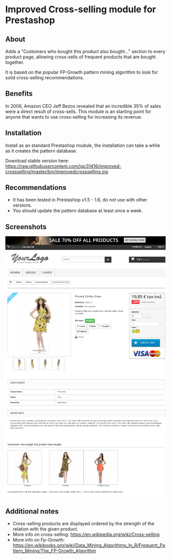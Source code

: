 # Improved Cross-selling module for Prestashop

## About

Adds a "Customers who bought this product also bought..." section to every product page, allowing cross-sells of
frequent products that are bought together.

It is based on the popular FP-Growth pattern mining algorithm to look for solid cross-selling recommendations.

## Benefits
In 2006, Amazon CEO Jeff Bezos revealed that an incredible 35% of sales were a direct result of cross-sells.
This module is an starting point for anyone that wants to use cross-selling for increasing its revenue.

## Installation
Install as an standard Prestashop module, the installation can take a while as it creates the pattern database.

Download stable version here: https://raw.githubusercontent.com/jgc31416/improved-crossselling/master/bin/improvedcrossselling.zip


## Recommendations
* It has been tested in Prestashop v1.5 - 1.6, do not use with other versions.
* You should update the pattern database at least once a week.

## Screenshots
![ProductPage](./docs/ProductPage.png)

## Additional notes
* Cross-selling products are displayed ordered by the strength of the relation with the given product.
* More info on cross-selling: https://en.wikipedia.org/wiki/Cross-selling
* More info on Fp-Growth: 
https://en.wikibooks.org/wiki/Data_Mining_Algorithms_In_R/Frequent_Pattern_Mining/The_FP-Growth_Algorithm
